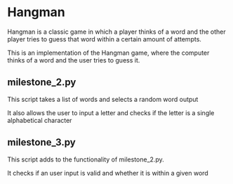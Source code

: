 # Hangman
Hangman is a classic game in which a player thinks of a word and the other player tries to guess that word within a certain amount of attempts.

This is an implementation of the Hangman game, where the computer thinks of a word and the user tries to guess it. 

## milestone_2.py
This script takes a list of words and selects a random word output

It also allows the user to input a letter and checks if the letter is a single alphabetical character

## milestone_3.py
This script adds to the functionality of milestone_2.py.

It checks if an user input is valid and whether it is within a given word
